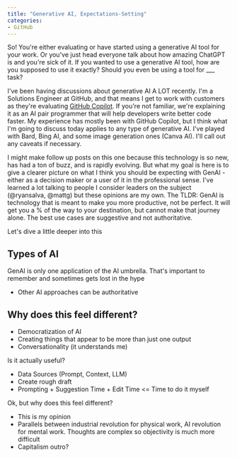 ```yaml
---
title: "Generative AI, Expectations-Setting"
categories:
- GitHub
---
```


So! You're either evaluating or have started using a generative AI tool for your work. Or you've just head everyone talk about how amazing ChatGPT is and you're sick of it. If you wanted to use a generative AI tool, how are you supposed to use it exactly? Should you even be using a tool for ___ task? 

I've been having discussions about generative AI A LOT recently. I'm a Solutions Engineer at GitHub, and that means I get to work with customers as they're evaluating [GitHub Copilot](https://github.com/features/copilot). If you're not familiar, we're explaining it as an AI pair programmer that will help developers write better code faster. My experience has mostly been with GitHub Copilot, but I think what I'm going to discuss today applies to any type of generative AI. I've played with Bard, Bing AI, and some image generation ones (Canva AI). I'll call out any caveats if necessary.

I might make follow up posts on this one because this technology is so new, has had a ton of buzz, and is rapidly evolving. But what my goal is here is to give a clearer picture on what I think you should be expecting with GenAI - either as a decision maker or a user of it in the professional sense. I've learned a lot talking to people I consider leaders on the subject (@ryansalva, @mattg) but these opinions are my own. The TLDR: GenAI is technology that is meant to make you more productive, not be perfect. It will get you a % of the way to your destination, but cannot make that journey alone. The best use cases are suggestive and not authoritative.

Let's dive a little deeper into this

Types of AI
-----------

GenAI is only one application of the AI umbrella. That's important to remember and sometimes gets lost in the hype
- Other AI approaches can be authoritative

Why does this feel different?
-----------------------------
- Democratization of AI
- Creating things that appear to be more than just one output
- Conversationality (it understands me)

Is it actually useful?
- Data Sources (Prompt, Context, LLM)
- Create rough draft
- Prompting + Suggestion Time + Edit Time <= Time to do it myself

Ok, but why does this feel different?
- This is my opinion
- Parallels between industrial revolution for physical work, AI revolution for mental work. Thoughts are complex so objectivity is much more difficult
- Capitalism outro?